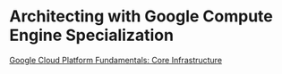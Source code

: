 # Architecting with Google Compute Engine Specialization

[Google Cloud Platform Fundamentals: Core Infrastructure](gcp_fundamentals_core_infrastructre/README.md)
